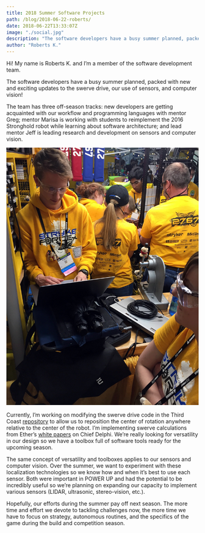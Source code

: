 ```yaml
---
title: 2018 Summer Software Projects
path: /blog/2018-06-22-roberts/
date: 2018-06-22T13:33:07Z
image: "./social.jpg"
description: "The software developers have a busy summer planned, packed with new and exciting updates to the swerve drive, our use of sensors, and computer vision!"
author: "Roberts K."
---
```


Hi! My name is Roberts K. and I’m a member of the software development team.

The software developers have a busy summer planned, packed with new and exciting updates to the swerve drive, our use of sensors, and computer vision!
<!--more-->
The team has three off-season tracks: new developers are getting acquainted with our workflow and programming languages with mentor Greg; mentor Marisa is working with students to reimplement the 2016 Stronghold robot while learning about software architecture; and lead mentor Jeff is leading research and development on sensors and computer vision.


![Roberts and Marisa](roberts_marisa.jpg "Roberts and Marisa discuss the robot's software during the 2018 FRC World Championship in Detroit.")

Currently, I’m working on modifying the swerve drive code in the Third Coast [repository](https://github.com/strykeforce/thirdcoast) to allow us to reposition the center of rotation anywhere relative to the center of the robot. I’m implementing swerve calculations from Ether’s [white papers](https://www.chiefdelphi.com/media/papers/2426) on Chief Delphi. We’re really looking for versatility in our design so we have a toolbox full of software tools ready for the upcoming season.

The same concept of versatility and toolboxes applies to our sensors and computer vision. Over the summer, we want to experiment with these localization technologies so we know how and when it’s best to use each sensor. Both were important in POWER UP and had the potential to be incredibly useful so we’re planning on expanding our capacity to implement various sensors (LIDAR, ultrasonic, stereo-vision, etc.).

Hopefully, our efforts during the summer pay off next season. The more time and effort we devote to tackling challenges now, the more time we have to focus on strategy, autonomous routines, and the specifics of the game during the build and competition season.
